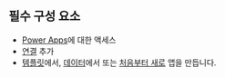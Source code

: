 ## <a name="prerequisites"></a>필수 구성 요소
* [Power Apps](https://make.powerapps.com/?utm_source=padocs&utm_medium=linkinadoc&utm_campaign=referralsfromdoc)에 대한 액세스
* [연결](../maker/canvas-apps/add-manage-connections.md) 추가
* [템플릿](../maker/canvas-apps/get-started-test-drive.md)에서, [데이터](../maker/canvas-apps/get-started-create-from-data.md)에서 또는 [처음부터 새로](../maker/canvas-apps/get-started-create-from-blank.md) 앱을 만듭니다.
